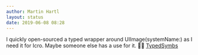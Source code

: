 ```yaml
---
author: Martin Hartl
layout: status
date: 2019-06-08 08:28
---
```

I quickly open-sourced 
a typed wrapper around UIImage(systemName:) as I need it for Icro. Maybe someone else has a use for it. 🤷‍♂️
[TypedSymbs](https://github.com/hartlco/TypedSymbols)